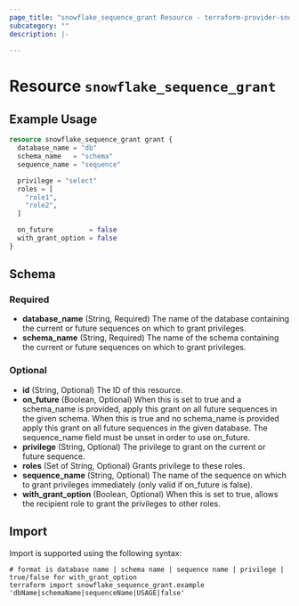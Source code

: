 ```yaml
---
page_title: "snowflake_sequence_grant Resource - terraform-provider-snowflake-back"
subcategory: ""
description: |-
  
---
```


# Resource `snowflake_sequence_grant`



## Example Usage

```terraform
resource snowflake_sequence_grant grant {
  database_name = "db"
  schema_name   = "schema"
  sequence_name = "sequence"

  privilege = "select"
  roles = [
    "role1",
    "role2",
  ]

  on_future         = false
  with_grant_option = false
}
```

## Schema

### Required

- **database_name** (String, Required) The name of the database containing the current or future sequences on which to grant privileges.
- **schema_name** (String, Required) The name of the schema containing the current or future sequences on which to grant privileges.

### Optional

- **id** (String, Optional) The ID of this resource.
- **on_future** (Boolean, Optional) When this is set to true and a schema_name is provided, apply this grant on all future sequences in the given schema. When this is true and no schema_name is provided apply this grant on all future sequences in the given database. The sequence_name field must be unset in order to use on_future.
- **privilege** (String, Optional) The privilege to grant on the current or future sequence.
- **roles** (Set of String, Optional) Grants privilege to these roles.
- **sequence_name** (String, Optional) The name of the sequence on which to grant privileges immediately (only valid if on_future is false).
- **with_grant_option** (Boolean, Optional) When this is set to true, allows the recipient role to grant the privileges to other roles.

## Import

Import is supported using the following syntax:

```shell
# format is database name | schema name | sequence name | privilege | true/false for with_grant_option
terraform import snowflake_sequence_grant.example 'dbName|schemaName|sequenceName|USAGE|false'
```
